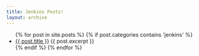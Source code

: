 ```yaml
---
title: Jenkins Posts!
layout: archive
---
```


<ul>
  {% for post in site.posts %}
    {% if post.categories contains 'jenkins' %}
    <li>
      <a href="{{ post.url }}">{{ post.title }}</a>
      {{ post.excerpt }}
    </li>
    {% endif %}
  {% endfor %}
</ul>